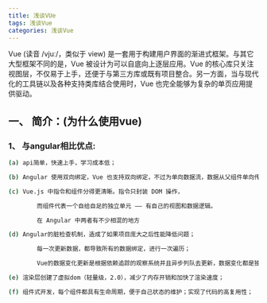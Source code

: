 ```yaml
---
title: 浅谈VUe
tags: 浅谈Vue
categories: 浅谈Vue
---
```

Vue (读音 /vjuː/，类似于 view) 是一套用于构建用户界面的渐进式框架。与其它大型框架不同的是，Vue 被设计为可以自底向上逐层应用。Vue 的核心库只关注视图层，不仅易于上手，还便于与第三方库或既有项目整合。另一方面，当与现代化的工具链以及各种支持类库结合使用时，Vue 也完全能够为复杂的单页应用提供驱动。

<!-- more -->

## 一、	简介：(为什么使用vue)

### 1、	与angular相比优点:

``` bash
(a)	api简单，快速上手，学习成本低；

(b)	Angular 使用双向绑定，Vue 也支持双向绑定，不过为单向数据流，数据从父组件单向传给子组件；

(c)	Vue.js 中指令和组件分得更清晰。指令只封装 DOM 操作，

        而组件代表一个自给自足的独立单元 —— 有自己的视图和数据逻辑。

        在 Angular 中两者有不少相混的地方

(d)	Angular的脏检查机制，造成了如果项目庞大之后性能降低问题；

        每一次更新数据，都导致所有的数据绑定，进行一次遍历；

        Vue的数据变化更新是根据依赖追踪的观察系统并且异步列队去更新，数据变化都是独立的触发队列中相应的事件；

(e)	渲染层创建了虚拟dom（轻量级，2.0），减少了内存开销和加快了渲染速度；

(f)	组件式开发，每个组件都具有生命周期，便于自己状态的维护；实现了代码的高复用性；

```
